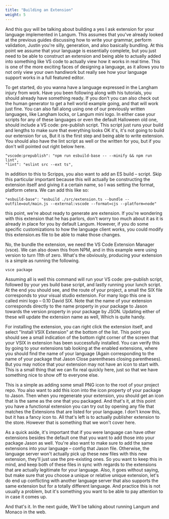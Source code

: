 ```yaml
---
title: "Building an Extension"
weight: 5
---
```


And this guy will be talking about building a yes I ask extension for your language implemented in Langum. This assumes that you've already looked at the previous guides discussing how to write your grammar, perform validation, Justin you're silly, generation, and also basically bundling. At this point we assume that your language is essentially complete, but you just need to be able to construct an extension and being able to actually added into something like VS code to actually view how it works in real time. This is one of the more exciting faces of designing a language, as it allows you to not only view your own handiwork but really see how your language support works in a full featured editor.

To get started, do you wanna have a language expressed in the Langham injury from work. Have you been following along with his tutorials, you should already have something ready. If you don't you can also check out the human generator to get a hell world example going, and that will work just fine. You can also fall along using one of our previously written languages, like Langham locks, or Langum mini logo. In either case your scripts for any of these languages or even the default Halloween old one, should include a VS code: pre-publish script. This script just runs your build and lengths to make sure that everything looks OK it's, it's not going to build our extension for us, But it is the first step and being able to write extension. You should also have the lint script as well or the written for you, but if you don't will pointed out right below here.

```
"vscode:prepublish": "npm run esbuild-base -- --minify && npm run lint",
"lint": "eslint src --ext ts",
```

In addition to this to Scripps, you also want to add an ES build – script. Skip this particular important because this will actually be constructing the extension itself and giving it a certain name, so I was setting the format, platform cetera. We can add this like so:

```
"esbuild-base": "esbuild ./src/extension.ts --bundle --outfile=out/main.js --external:vscode --format=cjs --platform=node"
```

 this point, we're about ready to generate are extension. If you're wondering with this extension that he has parlors, don't worry too much about it as it is already in place for you by default Langum. However, if you do some specific customizations to how the language client works, you could modify this extension.es file to be able to make those changes.

No, the bundle the extension, we need the VS Code Extension Manager (vsce). We can also down this from NPM, and in this example were using version to turn 11th of zero. What's the obviously, producing your extension is a simple as running the following.

```bash
vsce package
```

Assuming all is well this command will run your VS code: pre-publish script, followed by your yes build base script, and lastly running your lunch script. At the end you should see, and the route of your project, a small the SIX file corresponds to your visual studio extension. For many logo this one is called mini logo – 0.10 David SIX. Note that the name of your extension corresponds directly to the name property in your package to Jason towards the version property in your package by JSON. Updating either of these will update the extension name as well, Which is quite handy.

For installing the extension, you can right click the extension itself, and select "Install VSIX Extension" at the bottom of the list. This point you should see a small indication of the bottom right corner of the screen that your VSIX in extension has been successfully installed. You can verify this by going to your extensions tab looking at the enabled extensions, where you should find the name of your language (Again corresponding to the name of your package that Jason Close parentheses closing parentheses). But you may notice that your extension may not have an icon to start with. This is a small thing that we can fix real quickly here, just so that we have something nice to show off to everyone else.

This is a simple as adding some small PNG icon to the root of your project repo. You also want to add this icon into the icon property of your package to Jason. Then when you regenerate your extension, you should get an icon that is the same as the one that you packaged. And that's it, at this point you have a functional extension you can try out by opening any file that matches the Extensions that are listed for your language. I don't know this, but it has a fancy icon to. All that's left is to actually publisher extension to the store. However that is something that we won't cover here.

As a quick aside, it's important that if you were language can have other extensions besides the default one that you want to add those into your package Jason as well. You're also want to make sure to add the same extensions into your language – config that Jason file. Otherwise, the language server won't actually pick up these new files with this new extension, they'll just use the pre-existing ones. So you want to keep this in mind, and keep both of these files in sync with regards to the extensions that are actually legitimate for your language. Also, it goes without saying, but make sure that you choose a unique or relative unique extension, let's do end up conflicting with another language server that also supports the same extension but for a totally different language. And practice this is not usually a problem, but it's something you want to be able to pay attention to in case it comes up.

And that's it. In the next guide, We'll be talking about running Langum and Monaco in the web.